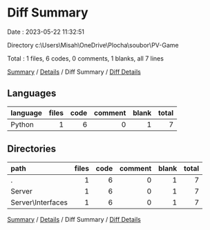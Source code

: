 # Diff Summary

Date : 2023-05-22 11:32:51

Directory c:\\Users\\Misah\\OneDrive\\Plocha\\soubor\\PV-Game

Total : 1 files,  6 codes, 0 comments, 1 blanks, all 7 lines

[Summary](results.md) / [Details](details.md) / Diff Summary / [Diff Details](diff-details.md)

## Languages
| language | files | code | comment | blank | total |
| :--- | ---: | ---: | ---: | ---: | ---: |
| Python | 1 | 6 | 0 | 1 | 7 |

## Directories
| path | files | code | comment | blank | total |
| :--- | ---: | ---: | ---: | ---: | ---: |
| . | 1 | 6 | 0 | 1 | 7 |
| Server | 1 | 6 | 0 | 1 | 7 |
| Server\\Interfaces | 1 | 6 | 0 | 1 | 7 |

[Summary](results.md) / [Details](details.md) / Diff Summary / [Diff Details](diff-details.md)